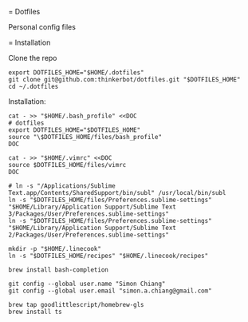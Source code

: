 = Dotfiles

Personal config files

= Installation

Clone the repo

    export DOTFILES_HOME="$HOME/.dotfiles"
    git clone git@github.com:thinkerbot/dotfiles.git "$DOTFILES_HOME"
    cd ~/.dotfiles

Installation:

    cat - >> "$HOME/.bash_profile" <<DOC
    # dotfiles
    export DOTFILES_HOME="$DOTFILES_HOME"
    source "\$DOTFILES_HOME/files/bash_profile"
    DOC

    cat - >> "$HOME/.vimrc" <<DOC
    source $DOTFILES_HOME/files/vimrc
    DOC

    # ln -s "/Applications/Sublime Text.app/Contents/SharedSupport/bin/subl" /usr/local/bin/subl
    ln -s "$DOTFILES_HOME/files/Preferences.sublime-settings" "$HOME/Library/Application Support/Sublime Text 3/Packages/User/Preferences.sublime-settings"
    ln -s "$DOTFILES_HOME/files/Preferences.sublime-settings" "$HOME/Library/Application Support/Sublime Text 2/Packages/User/Preferences.sublime-settings"

    mkdir -p "$HOME/.linecook"
    ln -s "$DOTFILES_HOME/recipes" "$HOME/.linecook/recipes"

    brew install bash-completion

    git config --global user.name "Simon Chiang"
    git config --global user.email "simon.a.chiang@gmail.com"

    brew tap goodlittlescript/homebrew-gls
    brew install ts
